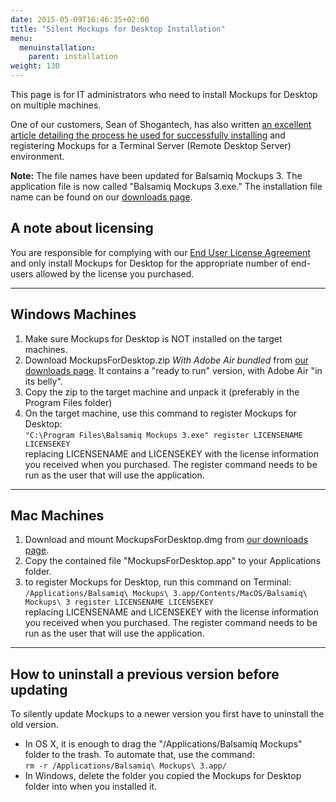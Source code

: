 ```yaml
---
date: 2015-05-09T16:46:35+02:00
title: "Silent Mockups for Desktop Installation"
menu:
  menuinstallation:
    parent: installation
weight: 130
---
```

This page is for IT administrators who need to install Mockups for Desktop on multiple machines.

One of our customers, Sean of Shogantech, has also written [an excellent article detailing the process he used for successfully installing](http://www.shogan.co.uk/?p=641) and registering Mockups for a Terminal Server (Remote Desktop Server) environment.

**Note:** The file names have been updated for Balsamiq Mockups 3\. The application file is now called "Balsamiq Mockups 3.exe." The installation file name can be found on our [downloads page](http://balsamiq.com/download).

## A note about licensing

You are responsible for complying with our [End User License Agreement](http://balsamiq.com/eulas) and only install Mockups for Desktop for the appropriate number of end-users allowed by the license you purchased.

* * *

## Windows Machines

1.  Make sure Mockups for Desktop is NOT installed on the target machines.
2.  Download MockupsForDesktop.zip _With Adobe Air bundled_ from [our downloads page](http://balsamiq.com/download). It contains a "ready to run" version, with Adobe Air "in its belly".
3.  Copy the zip to the target machine and unpack it (preferably in the Program Files folder)
4.  On the target machine, use this command to register Mockups for Desktop:  
    `"C:\Program Files\Balsamiq Mockups 3.exe" register LICENSENAME LICENSEKEY`  
    replacing LICENSENAME and LICENSEKEY with the license information you received when you purchased. The register command needs to be run as the user that will use the application.

* * *

## Mac Machines

1.  Download and mount MockupsForDesktop.dmg from [our downloads page](http://balsamiq.com/download).
2.  Copy the contained file "MockupsForDesktop.app" to your Applications folder.
3.  to register Mockups for Desktop, run this command on Terminal:  
    `/Applications/Balsamiq\ Mockups\ 3.app/Contents/MacOS/Balsamiq\ Mockups\ 3 register LICENSENAME LICENSEKEY`  
    replacing LICENSENAME and LICENSEKEY with the license information you received when you purchased. The register command needs to be run as the user that will use the application.

* * *

## How to uninstall a previous version before updating

To silently update Mockups to a newer version you first have to uninstall the old version.

*   In OS X, it is enough to drag the "/Applications/Balsamiq Mockups" folder to the trash. To automate that, use the command:  
    `rm -r /Applications/Balsamiq\ Mockups\ 3.app/`
*   In Windows, delete the folder you copied the Mockups for Desktop folder into when you installed it.
